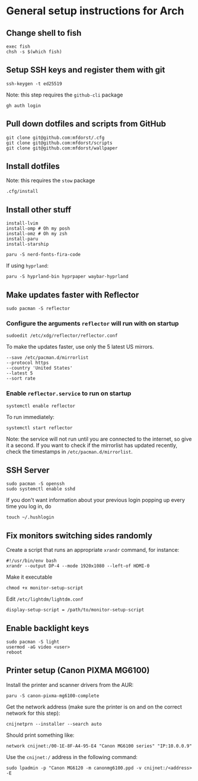 # General setup instructions for Arch

## Change shell to fish
```
exec fish
chsh -s $(which fish)
```

## Setup SSH keys and register them with git
```
ssh-keygen -t ed25519
```

Note: this step requires the `github-cli` package
```
gh auth login
```

## Pull down dotfiles and scripts from GitHub

```
git clone git@github.com:mfdorst/.cfg
git clone git@github.com:mfdorst/scripts
git clone git@github.com:mfdorst/wallpaper
```

## Install dotfiles

Note: this requires the `stow` package
```
.cfg/install
```

## Install other stuff

```
install-lvim
install-omp # Oh my posh
install-omz # Oh my zsh
install-paru
install-starship

paru -S nerd-fonts-fira-code
```

If using `hyprland`:
```
paru -S hyprland-bin hyprpaper waybar-hyprland
```

## Make updates faster with Reflector

```
sudo pacman -S reflector
```

### Configure the arguments `reflector` will run with on startup

```
sudoedit /etc/xdg/reflector/reflector.conf
```

To make the updates faster, use only the 5 latest US mirrors.

```
--save /etc/pacman.d/mirrorlist
--protocol https
--country 'United States'
--latest 5
--sort rate
```

### Enable `reflector.service` to run on startup

```
systemctl enable reflector
```

To run immediately:

```
systemctl start reflector
```

Note: the service will not run until you are connected to the internet, so give it a second. If you
want to check if the mirrorlist has updated recently, check the timestamps in
`/etc/pacman.d/mirrorlist`.

## SSH Server

```
sudo pacman -S openssh
sudo systemctl enable sshd
```

If you don't want information about your previous login popping up every time you log in, do
```
touch ~/.hushlogin
```

## Fix monitors switching sides randomly
Create a script that runs an appropriate `xrandr` command, for instance:
```
#!/usr/bin/env bash
xrandr --output DP-4 --mode 1920x1080 --left-of HDMI-0
```
Make it executable
```
chmod +x monitor-setup-script
```

Edit `/etc/lightdm/lightdm.conf`
```
display-setup-script = /path/to/monitor-setup-script
```

## Enable backlight keys
```
sudo pacman -S light
usermod -aG video <user>
reboot
```

## Printer setup (Canon PIXMA MG6100)

Install the printer and scanner drivers from the AUR:
```
paru -S canon-pixma-mg6100-complete
```

Get the network address (make sure the printer is on and on the correct network for this step):
```
cnijnetprn --installer --search auto
```

Should print something like:
```
network cnijnet:/00-1E-8F-A4-95-E4 "Canon MG6100 series" "IP:10.0.0.9"
```

Use the `cnijnet:/` address in the following command:
```
sudo lpadmin -p "Canon MG6120 -m canonmg6100.ppd -v cnijnet:/<address> -E
```

